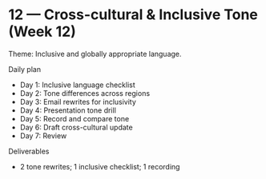 # 12 — Cross-cultural & Inclusive Tone (Week 12)

Theme: Inclusive and globally appropriate language.

Daily plan
- Day 1: Inclusive language checklist
- Day 2: Tone differences across regions
- Day 3: Email rewrites for inclusivity
- Day 4: Presentation tone drill
- Day 5: Record and compare tone
- Day 6: Draft cross-cultural update
- Day 7: Review

Deliverables
- 2 tone rewrites; 1 inclusive checklist; 1 recording
